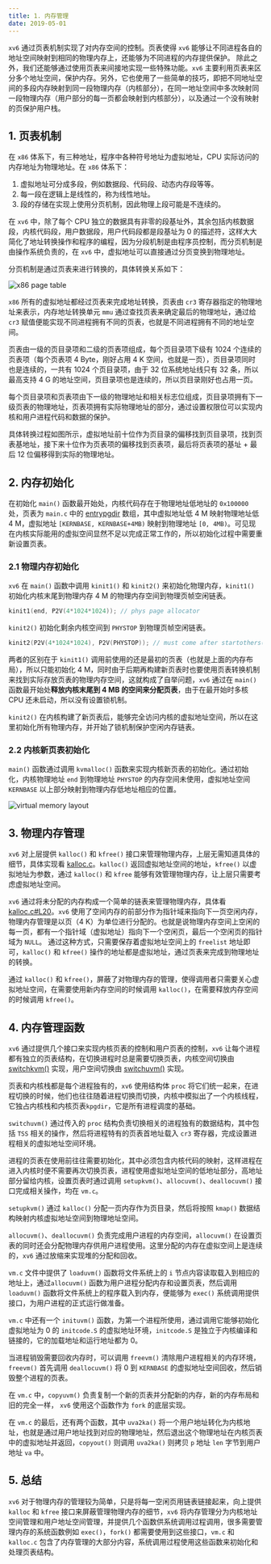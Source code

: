 ```yaml
---
title: 1. 内存管理
date: 2019-05-01
---
```


`xv6` 通过页表机制实现了对内存空间的控制。页表使得 `xv6` 能够让不同进程各自的地址空间映射到相同的物理内存上，还能够为不同进程的内存提供保护。 除此之外，我们还能够通过使用页表来间接地实现一些特殊功能。`xv6` 主要利用页表来区分多个地址空间，保护内存。另外，它也使用了一些简单的技巧，即把不同地址空间的多段内存映射到同一段物理内存（内核部分），在同一地址空间中多次映射同一段物理内存（用户部分的每一页都会映射到内核部分），以及通过一个没有映射的页保护用户栈。

## 1. 页表机制

在 `x86` 体系下，有三种地址，程序中各种符号地址为虚拟地址，CPU 实际访问的内存地址为物理地址。在 `x86` 体系下：

1. 虚拟地址可分成多段，例如数据段、代码段、动态内存段等等。
2. 每一段在逻辑上是线性的，称为线性地址。
3. 段的存储在实现上使用分页机制，因此物理上段可能是不连续的。

在 `xv6` 中，除了每个 CPU 独立的数据具有非零的段基址外，其余包括内核数据段，内核代码段，用户数据段，用户代码段都是段基址为 0 的描述符，这样大大简化了地址转换操作和程序的编程，因为分段机制是由程序员控制，而分页机制是由操作系统负责的，在 `xv6` 中，虚拟地址可以直接通过分页变换到物理地址。

分页机制是通过页表来进行转换的，具体转换关系如下：

![x86 page table](/xv6-book/img/pageTable.png)

`x86` 所有的虚拟地址都经过页表来完成地址转换，页表由 `cr3` 寄存器指定的物理地址来表示，内存地址转换单元 `mmu` 通过查找页表来确定最后的物理地址，通过给 `cr3` 赋值便能实现不同进程拥有不同的页表，也就是不同进程拥有不同的地址空间。

页表由一级的页目录项和二级的页表项组成，每个页目录项下级有 1024 个连续的页表项（每个页表项 4 Byte，刚好占用 4 K 空间，也就是一页），页目录项同时也是连续的，一共有 1024 个页目录项，由于 32 位系统地址线只有 32 条，所以最高支持 4 G 的地址空间，页目录项也是连续的，所以页目录刚好也占用一页。

每个页目录项和页表项由下一级的物理地址和相关标志位组成，页目录项拥有下一级页表的物理地址，页表项拥有实际物理地址的部分，通过设置权限位可以实现内核和用户进程代码和数据的保护。

具体转换过程如图所示，虚拟地址前十位作为页目录的偏移找到页目录项，找到页表基地址，接下来十位作为页表项的偏移找到页表项，最后将页表项的基址 + 最后 12 位偏移得到实际的物理地址。

## 2. 内存初始化

在初始化 `main()` 函数最开始处，内核代码存在于物理地址低地址的 `0x100000` 处，页表为 `main.c` 中的 [entrypgdir](https://github.com/professordeng/xv6-expansion/blob/master/main.c#L102) 数组，其中虚拟地址低 4 M 映射物理地址低 4 M，虚拟地址 `[KERNBASE, KERNBASE+4MB)` 映射到物理地址 `[0, 4MB)`。可见现在内核实际能用的虚拟空间显然不足以完成正常工作的，所以初始化过程中需要重新设置页表。

 ### 2.1 物理内存初始化

`xv6` 在 `main()` 函数中调用 `kinit1()` 和 `kinit2()` 来初始化物理内存，`kinit1()` 初始化内核末尾到物理内存 4 M 的物理内存空间到物理页帧空闲链表。

```c
kinit1(end, P2V(4*1024*1024)); // phys page allocator
```

`kinit2()` 初始化剩余内核空间到 `PHYSTOP` 到物理页帧空闲链表。

```c
kinit2(P2V(4*1024*1024), P2V(PHYSTOP)); // must come after startothers()
```

两者的区别在于 `kinit1()` 调用前使用的还是最初的页表（也就是上面的内存布局），所以只能初始化 4 M，同时由于后期再构建新页表时也要使用页表转换机制来找到实际存放页表的物理内存空间，这就构成了自举问题，`xv6` 通过在 `main()` 函数最开始处**释放内核末尾到 4 MB 的空间来分配页表**，由于在最开始时多核 CPU 还未启动，所以没有设置锁机制。

`kinit2()` 在内核构建了新页表后，能够完全访问内核的虚拟地址空间，所以在这里初始化所有物理内存，并开始了锁机制保护空闲内存链表。

### 2.2 内核新页表初始化

`main()` 函数通过调用 `kvmalloc()` 函数来实现内核新页表的初始化。通过初始化，内核物理地址 `end` 到物理地址 `PHYSTOP` 的内存空间未使用，虚拟地址空间 `KERNBASE` 以上部分映射到物理内存低地址相应的位置。

![virtual memory layout](/xv6-book/img/vm-layout.png)

## 3. 物理内存管理

`xv6` 对上层提供 `kalloc()` 和 `kfree()` 接口来管理物理内存，上层无需知道具体的细节，具体实现看 [kalloc.c](https://github.com/professordeng/xv6-expansion/blob/master/kalloc.c)。`kalloc()` 返回虚拟地址空间的地址，`kfree()` 以虚拟地址为参数，通过 `kalloc()` 和 `kfree` 能够有效管理物理内存，让上层只需要考虑虚拟地址空间。

`xv6` 通过将未分配的内存构成一个简单的链表来管理物理内存，具体看 [kalloc.c#L20](https://github.com/professordeng/xv6-expansion/blob/master/kalloc.c#L20)。`xv6` 使用了空间内存的前部分作为指针域来指向下一页空闲内存，物理内存管理是以页（4 K）为单位进行分配的。也就是说物理内存空间上空闲的每一页，都有一个指针域（虚拟地址）指向下一个空闲页，最后一个空闲页的指针域为 `NULL`。 
通过这种方式，只需要保存着虚拟地址空间上的 `freelist` 地址即可，`kalloc()` 和 `kfree()` 操作的地址都是虚拟地址，通过页表来完成到物理地址的转换。

通过 `kalloc()` 和 `kfree()`，屏蔽了对物理内存的管理，使得调用者只需要关心虚拟地址空间，在需要使用新内存空间的时候调用 `kalloc()`，在需要释放内存空间的时候调用 `kfree()`。

## 4. 内存管理函数

`xv6` 通过提供几个接口来实现内核页表的控制和用户页表的控制，`xv6` 让每个进程都有独立的页表结构，在切换进程时总是需要切换页表，内核空间切换由 [switchkvm()](https://github.com/professordeng/xv6-expansion/blob/master/vm.c#L147) 实现，用户空间切换由 [switchuvm()](https://github.com/professordeng/xv6-expansion/blob/master/vm.c#L155) 实现。

页表和内核栈都是每个进程独有的，`xv6` 使用结构体 `proc` 将它们统一起来，在进程切换的时候，他们也往往随着进程切换而切换，内核中模拟出了一个内核线程，它独占内核栈和内核页表`kpgdir`，它是所有进程调度的基础。

`switchuvm()` 通过传入的 `proc` 结构负责切换相关的进程独有的数据结构，其中包括 `TSS` 相关的操作，然后将进程特有的页表首地址载入 `cr3` 寄存器，完成设置进程相关的虚拟地址空间环境。

进程的页表在使用前往往需要初始化，其中必须包含内核代码的映射，这样进程在进入内核时便不需要再次切换页表，进程使用虚拟地址空间的低地址部分，高地址部分留给内核，设置页表时通过调用 `setupkvm()`、`allocuvm()`、`deallocuvm()` 接口完成相关操作，均在 `vm.c`。

`setupkvm()` 通过 `kalloc()` 分配一页内存作为页目录，然后将按照 `kmap()` 数据结构映射内核虚拟地址空间到物理地址空间。

`allocuvm()`、`deallocuvm()` 负责完成用户进程的内存空间，`allocuvm()` 在设置页表的同时还会分配物理内存供用户进程使用。这里分配的内存在虚拟空间上是连续的，`xv6` 通过放缩来实现堆的分配和回收。

`vm.c` 文件中提供了 `loaduvm()` 函数将文件系统上的 `i` 节点内容读取载入到相应的地址上，通过`allocuvm()` 函数为用户进程分配内存和设置页表，然后调用 `loaduvm()` 函数将文件系统上的程序载入到内存，便能够为 `exec()` 系统调用提供接口，为用户进程的正式运行做准备。

`vm.c` 中还有一个 `inituvm()` 函数，为第一个进程所使用，通过调用它能够初始化虚拟地址为 0 的 `initcode.S` 的虚拟地址环境，`initcode.S` 是独立于内核编译和链接的，它的加载地址和运行地址都为 0。

当进程销毁需要回收内存时，可以调用 `freevm()` 清除用户进程相关的内存环境，`freevm()` 首先调用 `deallocuvm()` 将 0 到 `KERNBASE` 的虚拟地址空间回收，然后销毁整个进程的页表。

在 `vm.c` 中，`copyuvm()` 负责复制一个新的页表并分配新的内存，新的内存布局和旧的完全一样， `xv6` 使用这个函数作为 `fork` 的底层实现。

在 `vm.c` 的最后，还有两个函数，其中 `uva2ka()` 将一个用户地址转化为内核地址，也就是通过用户地址找到对应的物理地址，然后退出这个物理地址在内核页表中的虚拟地址并返回，`copyout()` 则调用 `uva2ka()` 则拷贝 `p` 地址 `len` 字节到用户地址 `va` 中。

## 5. 总结

`xv6` 对于物理内存的管理较为简单，只是将每一空闲页用链表链接起来，向上提供 `kalloc` 和 `kfree` 接口来屏蔽管理物理内存的细节，`xv6` 将内存管理分为内核地址空间管理和用户地址空间管理，并提供几个函数供系统调用过程调用，很多需要管理内存的系统函数例如 `exec()`，`fork()` 都需要使用到这些接口，`vm.c` 和 `kalloc.c` 包含了内存管理的大部分内容，系统调用过程使用这些函数来初始化和处理页表结构。